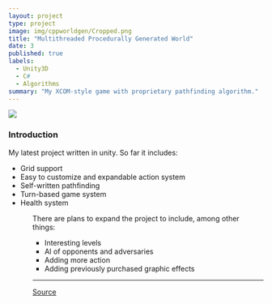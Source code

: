 ```yaml
---
layout: project
type: project
image: img/cppworldgen/Cropped.png
title: "Multithreaded Procedurally Generated World"
date: 3
published: true
labels:
  - Unity3D
  - C#
  - Algorithms
summary: "My XCOM-style game with proprietary pathfinding algorithm."
---
```

<img src="../img/xcom/animation.gif">
<h3>Introduction</h3>
My latest project written in unity. So far it includes:
<ul>
<li>Grid support</li>
<li>Easy to customize and expandable action system</li>
<li>Self-written pathfinding</li>
<li>Turn-based game system</li>
<li>Health system</li>
<ul>

There are plans to expand the project to include, among other things:
<ul>
<li>Interesting levels</li>
<li>AI of opponents and adversaries</li>
<li>Adding more action</li>
<li>Adding previously purchased graphic effects</li>
</ul>
 
<hr>

<a href="https://github.com/MyKarcio123/xcom"><i class="large github icon "></i>Source</a>
